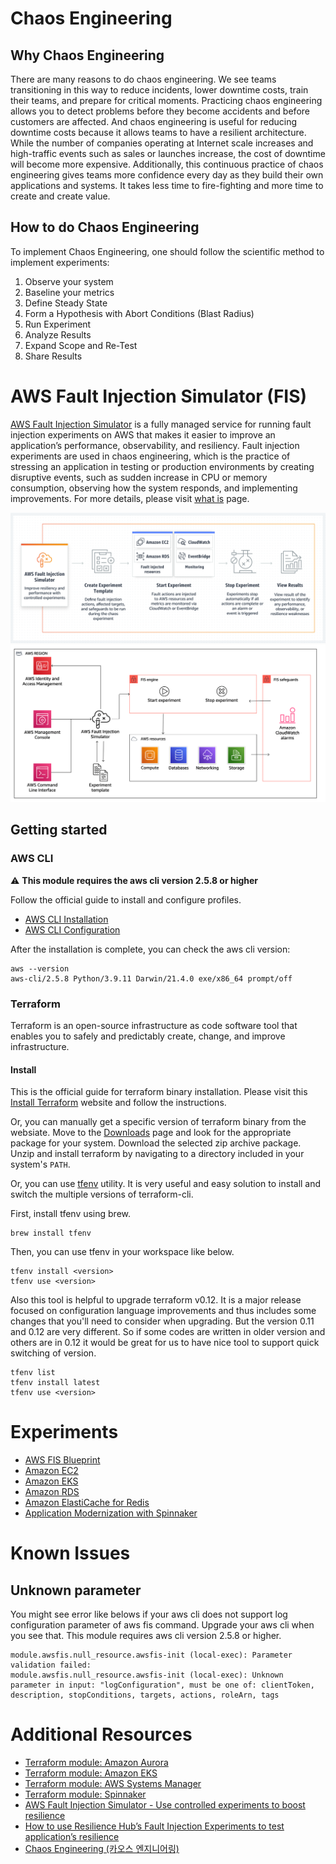 # Chaos Engineering
## Why Chaos Engineering
There are many reasons to do chaos engineering. We see teams transitioning in this way to reduce incidents, lower downtime costs, train their teams, and prepare for critical moments. Practicing chaos engineering allows you to detect problems before they become accidents and before customers are affected. And chaos engineering is useful for reducing downtime costs because it allows teams to have a resilient architecture. While the number of companies operating at Internet scale increases and high-traffic events such as sales or launches increase, the cost of downtime will become more expensive. Additionally, this continuous practice of chaos engineering gives teams more confidence every day as they build their own applications and systems. It takes less time to fire-fighting and more time to create and create value.

## How to do Chaos Engineering
To implement Chaos Engineering, one should follow the scientific method to implement experiments:
1. Observe your system
1. Baseline your metrics
1. Define Steady State
1. Form a Hypothesis with Abort Conditions (Blast Radius)
1. Run Experiment
1. Analyze Results
1. Expand Scope and Re-Test
1. Share Results

# AWS Fault Injection Simulator (FIS)
[AWS Fault Injection Simulator](https://aws.amazon.com/fis/) is a fully managed service for running fault injection experiments on AWS that makes it easier to improve an application’s performance, observability, and resiliency. Fault injection experiments are used in chaos engineering, which is the practice of stressing an application in testing or production environments by creating disruptive events, such as sudden increase in CPU or memory consumption, observing how the system responds, and implementing improvements. For more details, please visit [what is](https://docs.aws.amazon.com/fis/latest/userguide/what-is.html) page.

![aws-fis-overview](images/aws-fis-overview.png)
![aws-fis-workflow](images/aws-fis-workflow.png)

## Getting started
### AWS CLI
:warning: **This module requires the aws cli version 2.5.8 or higher**

Follow the official guide to install and configure profiles.
- [AWS CLI Installation](https://docs.aws.amazon.com/cli/latest/userguide/cli-chap-install.html)
- [AWS CLI Configuration](https://docs.aws.amazon.com/cli/latest/userguide/cli-configure-profiles.html)

After the installation is complete, you can check the aws cli version:
```
aws --version
aws-cli/2.5.8 Python/3.9.11 Darwin/21.4.0 exe/x86_64 prompt/off
```

### Terraform
Terraform is an open-source infrastructure as code software tool that enables you to safely and predictably create, change, and improve infrastructure.

#### Install
This is the official guide for terraform binary installation. Please visit this [Install Terraform](https://learn.hashicorp.com/tutorials/terraform/install-cli) website and follow the instructions.

Or, you can manually get a specific version of terraform binary from the websiate. Move to the [Downloads](https://www.terraform.io/downloads.html) page and look for the appropriate package for your system. Download the selected zip archive package. Unzip and install terraform by navigating to a directory included in your system's `PATH`.

Or, you can use [tfenv](https://github.com/tfutils/tfenv) utility. It is very useful and easy solution to install and switch the multiple versions of terraform-cli.

First, install tfenv using brew.
```
brew install tfenv
```
Then, you can use tfenv in your workspace like below.
```
tfenv install <version>
tfenv use <version>
```
Also this tool is helpful to upgrade terraform v0.12. It is a major release focused on configuration language improvements and thus includes some changes that you'll need to consider when upgrading. But the version 0.11 and 0.12 are very different. So if some codes are written in older version and others are in 0.12 it would be great for us to have nice tool to support quick switching of version.
```
tfenv list
tfenv install latest
tfenv use <version>
```

# Experiments
- [AWS FIS Blueprint](https://github.com/Young-ook/terraform-aws-fis/tree/main/examples/blueprint)
- [Amazon EC2](https://github.com/Young-ook/terraform-aws-fis/blob/main/examples/ec2)
- [Amazon EKS](https://github.com/Young-ook/terraform-aws-fis/blob/main/examples/eks)
- [Amazon RDS](https://github.com/Young-ook/terraform-aws-fis/blob/main/examples/rds)
- [Amazon ElastiCache for Redis](https://github.com/Young-ook/terraform-aws-fis/blob/main/examples/redis)
- [Application Modernization with Spinnaker](https://github.com/Young-ook/terraform-aws-spinnaker/tree/main/examples/aws-modernization-with-spinnaker)

# Known Issues
## Unknown parameter
You might see error like belows if your aws cli does not support log configuration parameter of aws fis command. Upgrade your aws cli when you see that. This module requires aws cli version 2.5.8 or higher.
```
module.awsfis.null_resource.awsfis-init (local-exec): Parameter validation failed:
module.awsfis.null_resource.awsfis-init (local-exec): Unknown parameter in input: "logConfiguration", must be one of: clientToken, description, stopConditions, targets, actions, roleArn, tags
```

# Additional Resources
- [Terraform module: Amazon Aurora](https://github.com/Young-ook/terraform-aws-aurora)
- [Terraform module: Amazon EKS](https://github.com/Young-ook/terraform-aws-eks)
- [Terraform module: AWS Systems Manager](https://github.com/Young-ook/terraform-aws-ssm)
- [Terraform module: Spinnaker](https://github.com/Young-ook/terraform-aws-spinnaker)
- [AWS Fault Injection Simulator - Use controlled experiments to boost resilience](https://aws.amazon.com/blogs/aws/aws-fault-injection-simulator-use-controlled-experiments-to-boost-resilience/)
- [How to use Resilience Hub’s Fault Injection Experiments to test application’s resilience](https://aws.amazon.com/blogs/mt/how-to-use-resiliency-hubs-fault-injection-experiments-to-test-applications-resilience/)
- [Chaos Engineering (카오스 엔지니어링)](https://youngookkim.tistory.com/48)
